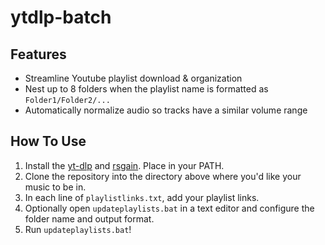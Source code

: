 # ytdlp-batch

## Features
- Streamline Youtube playlist download & organization
- Nest up to 8 folders when the playlist name is formatted as `Folder1/Folder2/...`
- Automatically normalize audio so tracks have a similar volume range

## How To Use
1. Install the [yt-dlp](https://github.com/yt-dlp/yt-dlp/releases) and [rsgain](https://github.com/complexlogic/rsgain/releases). Place in your PATH.
2. Clone the repository into the directory above where you'd like your music to be in.
3. In each line of `playlistlinks.txt`, add your playlist links.
4. Optionally open `updateplaylists.bat` in a text editor and configure the folder name and output format.
5. Run `updateplaylists.bat`!
